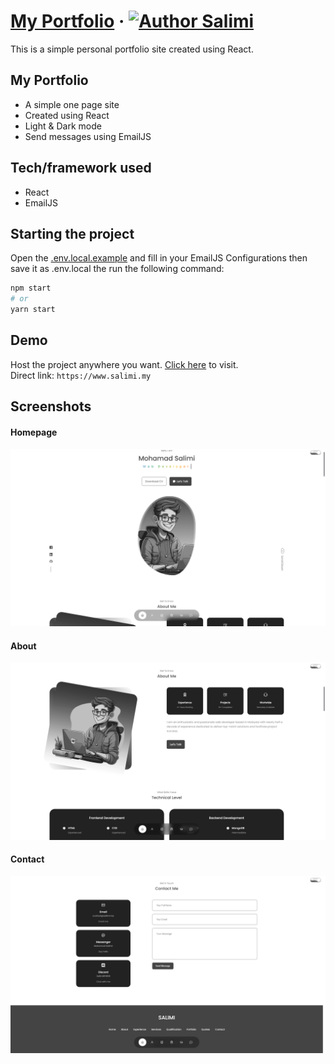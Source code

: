 # [My Portfolio](https://www.salimi.my) &middot; [![Author Salimi](https://img.shields.io/badge/Author-Salimi-%3C%3E)](https://www.linkedin.com/in/mohamad-salimi/)

This is a simple personal portfolio site created using React.

## My Portfolio

- A simple one page site
- Created using React
- Light & Dark mode
- Send messages using EmailJS

## Tech/framework used

- React
- EmailJS

## Starting the project

Open the [.env.local.example](/.env.local.example) and fill in your EmailJS Configurations then save it as .env.local the run the following command:

```bash
npm start
# or
yarn start
```

## Demo

Host the project anywhere you want. [Click here](https://www.salimi.my) to visit.
<br>
Direct link: `https://www.salimi.my`

## Screenshots

#### Homepage

![Homepage](/screenshots/screenshot-top.png)

#### About

![About](/screenshots/screenshot-middle.png)

#### Contact

![Contact](/screenshots/screenshot-bottom.png)
